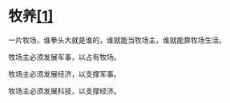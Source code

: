# 牧养[[1]](./appendices/feature.md)

一片牧场，谁拳头大就是谁的，谁就能当牧场主，谁就能靠牧场生活。

牧场主必须发展军事，以占有牧场。

牧场主必须发展经济，以支撑军事。

牧场主必须发展科技，以支撑经济。
